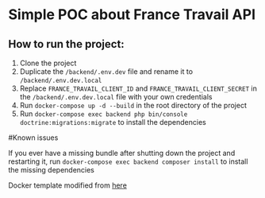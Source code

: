 # Simple POC about France Travail API

## How to run the project:

1. Clone the project
2. Duplicate the `/backend/.env.dev` file and rename it to `/backend/.env.dev.local`
3. Replace `FRANCE_TRAVAIL_CLIENT_ID` and `FRANCE_TRAVAIL_CLIENT_SECRET` in the `/backend/.env.dev.local` file with your own credentials
4. Run `docker-compose up -d --build` in the root directory of the project
5. Run `docker-compose exec backend php bin/console doctrine:migrations:migrate` to install the dependencies


#Known issues

If you ever have a missing bundle after shutting down the project and restarting it, run `docker-compose exec backend composer install` to install the missing dependencies

Docker template modified from [here](https://github.com/LewisSama/angular-symfony-nginx-mysql-docker-template)